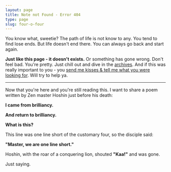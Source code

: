 ```yaml
---
layout: page 
title: Note not Found - Error 404
type: page
slug: four-o-four
---
```


You know what, sweetie? The path of life is not know to any. You tend to find lose ends. But life doesn't end there. You can always go back and start again.

**Just like this page - it doesn't exists.** Or something has gone wrong. Don't feel bad. You're pretty. Just chill out and dive in the [archives](/archives). And if this was really important to you - you [send me kisses & tell me what you were looking for](http://twitter.com/nomadic_enggr). Will try to help ya.

---

Now that you're here and you're still reading this. I want to share a poem written by Zen master Hoshin just before his death:

**I came from brilliancy.**

**And return to brilliancy.**

**What is this?**
 
This line was one line short of the customary four, so the disciple said: 

**"Master, we are one line short."**

Hoshin, with the roar of a conquering lion, shouted **"Kaa!"** and was gone.

Just saying.
